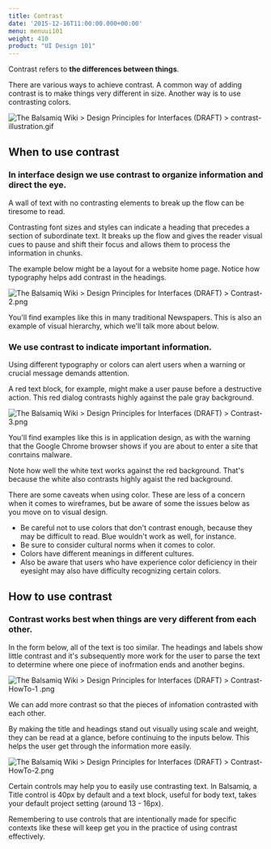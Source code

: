 ```yaml
---
title: Contrast
date: '2015-12-16T11:00:00.000+00:00'
menu: menuui101
weight: 410
product: "UI Design 101"
---
```


Contrast refers to **the differences between things**.

There are various ways to achieve contrast. A common way of adding contrast is to make things very different in size. Another way is to use contrasting colors.

![](https://balsamiq.atlassian.net/wiki/download/thumbnails/260899124/contrast-illustration.gif?version=3&modificationDate=1518640218231&cacheVersion=1&api=v2&height=250 "The Balsamiq Wiki > Design Principles for Interfaces (DRAFT) > contrast-illustration.gif")

## When to use contrast

### **In interface design we use contrast to organize information and direct the eye.**

A wall of text with no contrasting elements to break up the flow can be tiresome to read.

Contrasting font sizes and styles can indicate a heading that precedes a section of subordinate text. It breaks up the flow and gives the reader visual cues to pause and shift their focus and allows them to process the information in chunks.

The example below might be a layout for a website home page. Notice how typography helps add contrast in the headings.

![](https://balsamiq.atlassian.net/wiki/download/thumbnails/260899124/Contrast-2.png?version=1&modificationDate=1518559738977&cacheVersion=1&api=v2&height=250 "The Balsamiq Wiki > Design Principles for Interfaces (DRAFT) > Contrast-2.png")

  

You'll find examples like this in many traditional Newspapers. This is also an example of visual hierarchy, which we'll talk more about below.

### **We use contrast to indicate important information.**

Using different typography or colors can alert users when a warning or crucial message demands attention.

A red text block, for example, might make a user pause before a destructive action. This red dialog contrasts highly against the pale gray background.

![](https://balsamiq.atlassian.net/wiki/download/thumbnails/260899124/Contrast-3.png?version=3&modificationDate=1518624878000&cacheVersion=1&api=v2&height=250 "The Balsamiq Wiki > Design Principles for Interfaces (DRAFT) > Contrast-3.png")

You'll find examples like this is in application design, as with the warning that the Google Chrome browser shows if you are about to enter a site that conrtains malware.

Note how well the white text works against the red background. That's because the white also contrasts highly agaist the red background.

There are some caveats when using color. These are less of a concern when it comes to wireframes, but be aware of some the issues below as you move on to visual design.

*   Be careful not to use colors that don't contrast enough, because they may be difficult to read. Blue wouldn't work as well, for instance.
*   Be sure to consider cultural norms when it comes to color.
*   Colors have different meanings in different cultures.
*   Also be aware that users who have experience color deficiency in their eyesight may also have difficulty recognizing certain colors.

## How to use contrast

### **Contrast works best when things are very different from each other.**

In the form below, all of the text is too similar. The headings and labels show little contrast and it's subsequently more work for the user to parse the text to determine where one piece of inofrmation ends and another begins.

![](https://balsamiq.atlassian.net/wiki/download/thumbnails/260899124/Contrast-HowTo-1%20.png?version=1&modificationDate=1518825945444&cacheVersion=1&api=v2&height=250 "The Balsamiq Wiki > Design Principles for Interfaces (DRAFT) > Contrast-HowTo-1 .png")

  

We can add more contrast so that the pieces of infomation contrasted with each other.

By making the title and headings stand out visually using scale and weight, they can be read at a glance, before continuing to the inputs below. This helps the user get through the information more easily.

![](https://balsamiq.atlassian.net/wiki/download/thumbnails/260899124/Contrast-HowTo-2.png?version=4&modificationDate=1518825963798&cacheVersion=1&api=v2&height=250 "The Balsamiq Wiki > Design Principles for Interfaces (DRAFT) > Contrast-HowTo-2.png")

  

Certain controls may help you to easily use contrasting text. In Balsamiq, a Title control is 40px by default and a text block, useful for body text, takes your default project setting (around 13 - 16px).

Remembering to use controls that are intentionally made for specific contexts like these will keep get you in the practice of using contrast effectively.

  

